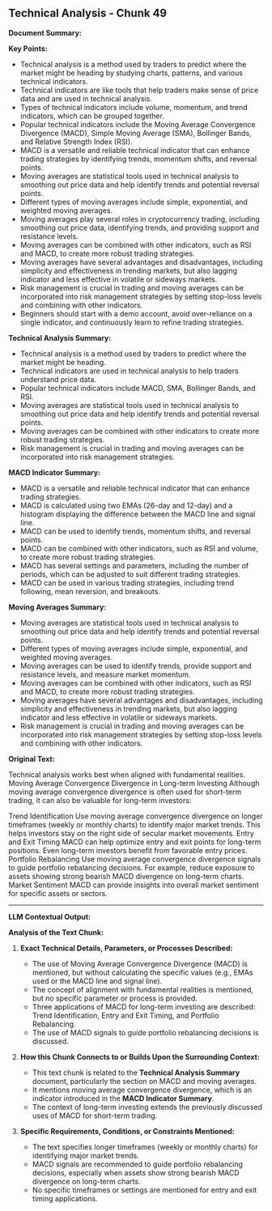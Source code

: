 ## Technical Analysis - Chunk 49

**Document Summary:**

**Key Points:**

* Technical analysis is a method used by traders to predict where the market might be heading by studying charts, patterns, and various technical indicators.
* Technical indicators are like tools that help traders make sense of price data and are used in technical analysis.
* Types of technical indicators include volume, momentum, and trend indicators, which can be grouped together.
* Popular technical indicators include the Moving Average Convergence Divergence (MACD), Simple Moving Average (SMA), Bollinger Bands, and Relative Strength Index (RSI).
* MACD is a versatile and reliable technical indicator that can enhance trading strategies by identifying trends, momentum shifts, and reversal points.
* Moving averages are statistical tools used in technical analysis to smoothing out price data and help identify trends and potential reversal points.
* Different types of moving averages include simple, exponential, and weighted moving averages.
* Moving averages play several roles in cryptocurrency trading, including smoothing out price data, identifying trends, and providing support and resistance levels.
* Moving averages can be combined with other indicators, such as RSI and MACD, to create more robust trading strategies.
* Moving averages have several advantages and disadvantages, including simplicity and effectiveness in trending markets, but also lagging indicator and less effective in volatile or sideways markets.
* Risk management is crucial in trading and moving averages can be incorporated into risk management strategies by setting stop-loss levels and combining with other indicators.
* Beginners should start with a demo account, avoid over-reliance on a single indicator, and continuously learn to refine trading strategies.

**Technical Analysis Summary:**

* Technical analysis is a method used by traders to predict where the market might be heading.
* Technical indicators are used in technical analysis to help traders understand price data.
* Popular technical indicators include MACD, SMA, Bollinger Bands, and RSI.
* Moving averages are statistical tools used in technical analysis to smoothing out price data and help identify trends and potential reversal points.
* Moving averages can be combined with other indicators to create more robust trading strategies.
* Risk management is crucial in trading and moving averages can be incorporated into risk management strategies.

**MACD Indicator Summary:**

* MACD is a versatile and reliable technical indicator that can enhance trading strategies.
* MACD is calculated using two EMAs (26-day and 12-day) and a histogram displaying the difference between the MACD line and signal line.
* MACD can be used to identify trends, momentum shifts, and reversal points.
* MACD can be combined with other indicators, such as RSI and volume, to create more robust trading strategies.
* MACD has several settings and parameters, including the number of periods, which can be adjusted to suit different trading strategies.
* MACD can be used in various trading strategies, including trend following, mean reversion, and breakouts.

**Moving Averages Summary:**

* Moving averages are statistical tools used in technical analysis to smoothing out price data and help identify trends and potential reversal points.
* Different types of moving averages include simple, exponential, and weighted moving averages.
* Moving averages can be used to identify trends, provide support and resistance levels, and measure market momentum.
* Moving averages can be combined with other indicators, such as RSI and MACD, to create more robust trading strategies.
* Moving averages have several advantages and disadvantages, including simplicity and effectiveness in trending markets, but also lagging indicator and less effective in volatile or sideways markets.
* Risk management is crucial in trading and moving averages can be incorporated into risk management strategies by setting stop-loss levels and combining with other indicators.

**Original Text:**

Technical analysis works best when aligned with fundamental realities. Moving Average Convergence Divergence in Long-term Investing
Although moving average convergence divergence is often used for short-term trading, it can also be valuable for long-term investors:

Trend Identification
Use moving average convergence divergence on longer timeframes (weekly or monthly charts) to identify major market trends. This helps investors stay on the right side of secular market movements. Entry and Exit Timing
MACD can help optimize entry and exit points for long-term positions. Even long-term investors benefit from favorable entry prices. Portfolio Rebalancing
Use moving average convergence divergence signals to guide portfolio rebalancing decisions. For example, reduce exposure to assets showing strong bearish MACD divergence on long-term charts. Market Sentiment
MACD can provide insights into overall market sentiment for specific assets or sectors.

---

**LLM Contextual Output:**

**Analysis of the Text Chunk:**

1. **Exact Technical Details, Parameters, or Processes Described:**

   - The use of Moving Average Convergence Divergence (MACD) is mentioned, but without calculating the specific values (e.g., EMAs used or the MACD line and signal line).
   - The concept of alignment with fundamental realities is mentioned, but no specific parameter or process is provided.
   - Three applications of MACD for long-term investing are described: Trend Identification, Entry and Exit Timing, and Portfolio Rebalancing.
   - The use of MACD signals to guide portfolio rebalancing decisions is discussed.

2. **How this Chunk Connects to or Builds Upon the Surrounding Context:**

   - This text chunk is related to the **Technical Analysis Summary** document, particularly the section on MACD and moving averages.
   - It mentions moving average convergence divergence, which is an indicator introduced in the **MACD Indicator Summary**.
   - The context of long-term investing extends the previously discussed uses of MACD for short-term trading.

3. **Specific Requirements, Conditions, or Constraints Mentioned:**

   - The text specifies longer timeframes (weekly or monthly charts) for identifying major market trends.
   - MACD signals are recommended to guide portfolio rebalancing decisions, especially when assets show strong bearish MACD divergence on long-term charts.
   - No specific timeframes or settings are mentioned for entry and exit timing applications.
